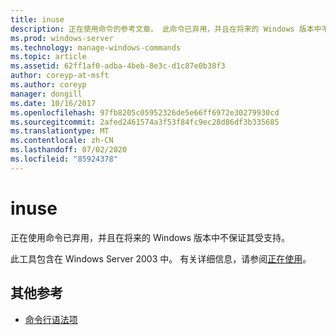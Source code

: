```yaml
---
title: inuse
description: 正在使用命令的参考文章。 此命令已弃用，并且在将来的 Windows 版本中不保证其受支持。
ms.prod: windows-server
ms.technology: manage-windows-commands
ms.topic: article
ms.assetid: 62ff1af0-adba-4beb-8e3c-d1c87e0b38f3
author: coreyp-at-msft
ms.author: coreyp
manager: dongill
ms.date: 10/16/2017
ms.openlocfilehash: 97fb8205c05952326de5e66ff6972e30279930cd
ms.sourcegitcommit: 2afed2461574a3f53f84fc9ec28d86df3b335685
ms.translationtype: MT
ms.contentlocale: zh-CN
ms.lasthandoff: 07/02/2020
ms.locfileid: "85924378"
---
```

# <a name="inuse"></a>inuse

正在使用命令已弃用，并且在将来的 Windows 版本中不保证其受支持。

此工具包含在 Windows Server 2003 中。 有关详细信息，请参阅[正在使用](https://docs.microsoft.com/previous-versions/orphan-topics/ws.10/dd996699(v=ws.10))。

## <a name="additional-references"></a>其他参考

- [命令行语法项](command-line-syntax-key.md)
